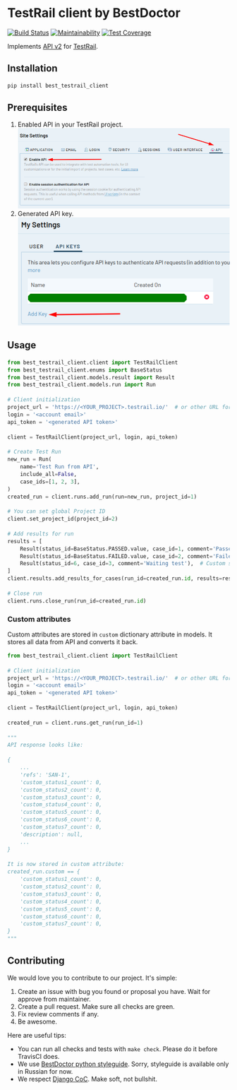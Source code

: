 # TestRail client by BestDoctor

[![Build Status](https://travis-ci.org/best-doctor/best_testrail_client.svg?branch=master)](https://travis-ci.org/best-doctor/best_testrail_client)
[![Maintainability](https://api.codeclimate.com/v1/badges/62075568c990aa8677c4/maintainability)](https://codeclimate.com/github/best-doctor/best_testrail_client/maintainability)
[![Test Coverage](https://api.codeclimate.com/v1/badges/62075568c990aa8677c4/test_coverage)](https://codeclimate.com/github/best-doctor/best_testrail_client/test_coverage)

Implements [API v2](http://docs.gurock.com/testrail-api2/start) for [TestRail](https://www.gurock.com/testrail/).

## Installation
```bash
pip install best_testrail_client
```

## Prerequisites
1. Enabled API in your TestRail project.
![Enable TestRail API](https://raw.githubusercontent.com/best-doctor/best_testrail_client/master/docs_img/enable_API.png)
2. Generated API key.
![Generate API key](https://raw.githubusercontent.com/best-doctor/best_testrail_client/master/docs_img/API_key.png)

## Usage
```python
from best_testrail_client.client import TestRailClient
from best_testrail_client.enums import BaseStatus
from best_testrail_client.models.result import Result
from best_testrail_client.models.run import Run

# Client initialization
project_url = 'https://<YOUR_PROJECT>.testrail.io/'  # or other URL for self-hosted
login = '<account email>'
api_token = '<generated API token>'

client = TestRailClient(project_url, login, api_token)

# Create Test Run
new_run = Run(
    name='Test Run from API',
    include_all=False,
    case_ids=[1, 2, 3],
)
created_run = client.runs.add_run(run=new_run, project_id=1)

# You can set global Project ID
client.set_project_id(project_id=2)

# Add results for run
results = [
    Result(status_id=BaseStatus.PASSED.value, case_id=1, comment='Passed test'),
    Result(status_id=BaseStatus.FAILED.value, case_id=2, comment='Failed test'),
    Result(status_id=6, case_id=3, comment='Waiting test'),  # Custom status
]
client.results.add_results_for_cases(run_id=created_run.id, results=results)

# Close run
client.runs.close_run(run_id=created_run.id)
```

### Custom attributes
Custom attributes are stored in `custom` dictionary attribute in models.
It stores all data from API and converts it back.
```python
from best_testrail_client.client import TestRailClient

# Client initialization
project_url = 'https://<YOUR_PROJECT>.testrail.io/'  # or other URL for self-hosted
login = '<account email>'
api_token = '<generated API token>'

client = TestRailClient(project_url, login, api_token)

created_run = client.runs.get_run(run_id=1)

"""
API response looks like:

{
    ...
    'refs': 'SAN-1',
    'custom_status1_count': 0,
    'custom_status2_count': 0,
    'custom_status3_count': 0,
    'custom_status4_count': 0,
    'custom_status5_count': 0,
    'custom_status6_count': 0,
    'custom_status7_count': 0,
    'description': null,
    ...
}

It is now stored in custom attribute:
created_run.custom == {
    'custom_status1_count': 0,
    'custom_status2_count': 0,
    'custom_status3_count': 0,
    'custom_status4_count': 0,
    'custom_status5_count': 0,
    'custom_status6_count': 0,
    'custom_status7_count': 0,
}
"""
```

## Contributing

We would love you to contribute to our project. It's simple:

1. Create an issue with bug you found or proposal you have.
   Wait for approve from maintainer.
1. Create a pull request. Make sure all checks are green.
1. Fix review comments if any.
1. Be awesome.

Here are useful tips:

- You can run all checks and tests with `make check`.
  Please do it before TravisCI does.
- We use [BestDoctor python styleguide](https://github.com/best-doctor/guides/blob/master/guides/python_styleguide.md).
  Sorry, styleguide is available only in Russian for now.
- We respect [Django CoC](https://www.djangoproject.com/conduct/).
  Make soft, not bullshit.
